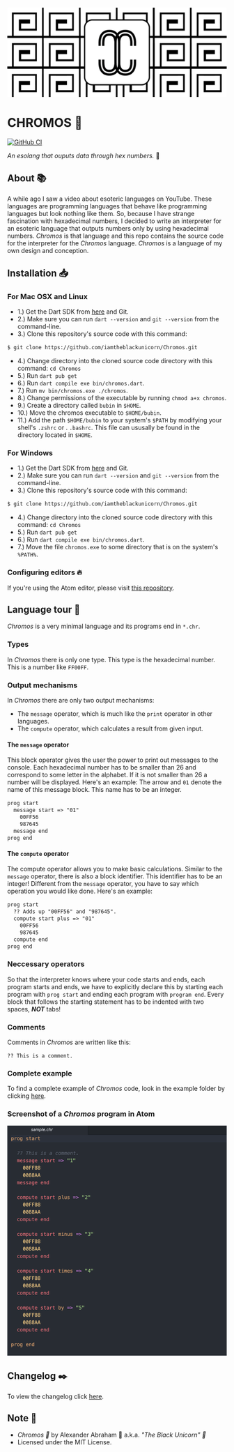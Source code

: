 <p align="center">
 <img src="assets/banner.png"/>
</p>

# CHROMOS :rainbow:

[![GitHub CI](https://github.com/iamtheblackunicorn/Chromos/actions/workflows/dart.yml/badge.svg)](https://github.com/iamtheblackunicorn/Chromos/actions)

*An esolang that ouputs data through hex numbers.* :rainbow:

## About :books:

A while ago I saw a video about esoteric languages on YouTube.
These languages are programming languages that behave like programming languages
but look nothing like them. So, because I have strange fascination with hexadecimal numbers, I decided to write an interpreter for an esoteric language that outputs numbers
only by using hexadecimal numbers. *Chromos* is that language and this repo contains the
source code for the interpreter for the *Chromos* language. *Chromos* is a language of
my own design and conception.

## Installation :inbox_tray:

### For Mac OSX and Linux
- 1.) Get the Dart SDK from [here](https://dart.dev) and Git.
- 2.) Make sure you can run `dart --version` and `git --version` from the command-line.
- 3.) Clone this repository's source code with this command:
```bash
$ git clone https://github.com/iamtheblackunicorn/Chromos.git
```
- 4.) Change directory into the cloned source code directory with this command: `cd Chromos`
- 5.) Run `dart pub get`
- 6.) Run `dart compile exe bin/chromos.dart`.
- 7.) Run `mv bin/chromos.exe ./chromos`.
- 8.) Change permissions of the executable by running `chmod a+x chromos`.
- 9.) Create a directory called `bubin` in `$HOME`.
- 10.) Move the chromos executable to `$HOME/bubin`.
- 11.) Add the path `$HOME/bubin` to your system's `$PATH` by modifying your shell's `.zshrc` or . `.bashrc`. This file can ususally be found in the directory located in `$HOME`.

### For Windows
- 1.) Get the Dart SDK from [here](https://dart.dev) and Git.
- 2.) Make sure you can run `dart --version` and `git --version` from the command-line.
- 3.) Clone this repository's source code with this command:
```bash
$ git clone https://github.com/iamtheblackunicorn/Chromos.git
```
- 4.) Change directory into the cloned source code directory with this command: `cd Chromos`
- 5.) Run `dart pub get`
- 6.) Run `dart compile exe bin/chromos.dart`.
- 7.) Move the file `chromos.exe` to some directory that is on the system's `%PATH%`.

### Configuring editors :fire:

If you're using the Atom editor, please visit [this repository](https://github.com/iamtheblackunicorn/language-chromos).

## Language tour :book:

*Chromos* is a very minimal language and its programs end in `*.chr`.

### Types

In *Chromos* there is only one type. This type is the hexadecimal number.
This is a number like `FF00FF`.

### Output mechanisms

In *Chromos* there are only two output mechanisms:

- The `message` operator, which is much like the `print` operator in other languages.
- The `compute` operator, which calculates a result from given input.

#### The `message` operator

This block operator gives the user the power to print out messages to the console.
Each hexadecimal number has to be smaller than 26 and correspond to some letter in the
alphabet. If it is not smaller than 26 a number will be displayed. Here's an example:
The arrow and `01` denote the name of this message block. This name has to be an integer.

```text
prog start
  message start => "01"
    00FF56
    987645
  message end
prog end
```

#### The `compute` operator

The compute operator allows you to make basic calculations. Similar to the `message` operator, there is also a block identifier. This identifier has to be an integer!
Different from the `message` operator, you have to say which operation you would like done. Here's an example:

```text
prog start
  ?? Adds up "00FF56" and "987645".
  compute start plus => "01"
    00FF56
    987645
  compute end
prog end
```

### Neccessary operators

So that the interpreter knows where your code starts and ends, each program starts and ends, we have to explicitly declare this by starting each program with `prog start` and ending each program with `program end`. Every block that follows the starting statement has to be indented with two spaces, ***NOT*** tabs!

### Comments

Comments in *Chromos* are written like this:

```text
?? This is a comment.
```

### Complete example

To find a complete example of *Chromos* code, look in the example folder by clicking [here](example/sample.chr).

### Screenshot of a *Chromos* program in Atom

<p align="center">
 <img src="assets/sample.png"/>
</p>

## Changelog :black_nib:

To view the changelog click [here](./CHANGELOG.md).

## Note :scroll:

- *Chromos :rainbow:* by Alexander Abraham :black_heart: a.k.a. *"The Black Unicorn" :unicorn:*
- Licensed under the MIT License.
